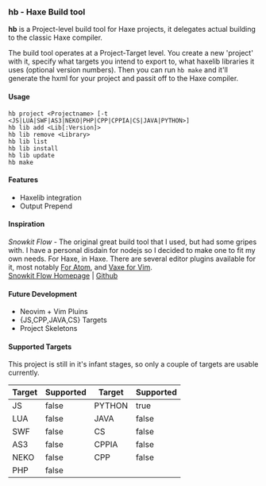 ### hb - Haxe Build tool
**hb** is a Project-level build tool for Haxe projects, it delegates actual building to the classic Haxe compiler.  

The build tool operates at a Project-Target level. You create a new 'project' with it, specify what targets you intend to export to, what haxelib libraries it uses (optional version numbers). Then you can run `hb make` and it'll generate the hxml for your project and passit off to the Haxe compiler.

#### Usage
```
hb project <Projectname> [-t <JS|LUA|SWF|AS3|NEKO|PHP|CPP|CPPIA|CS|JAVA|PYTHON>]
hb lib add <Lib[:Version]>
hb lib remove <Library>
hb lib list
hb lib install
hb lib update
hb make
```

#### Features
+ Haxelib integration
+ Output Prepend

#### Inspiration
*Snowkit Flow* - The original great build tool that I used, but had some gripes with. I have a personal disdain for nodejs so I decided to make one to fit my own needs. For Haxe, in Haxe. There are several editor plugins available for it, most notably [For Atom](https://github.com/snowkit/atom-flow), and [Vaxe for Vim](https://github.com/jdonaldson/vaxe).   
[Snowkit Flow Homepage](https://snowkit.github.io/flow/) | [Github](https://github.com/snowkit/flow)  

#### Future Development
+ Neovim + Vim Pluins
+ {JS,CPP,JAVA,CS} Targets
+ Project Skeletons

#### Supported Targets
This project is still in it's infant stages, so only a couple of targets are usable currently.

| Target | Supported | Target | Supported |
| ------ | --------- | ------ | --------- |
| JS | false | PYTHON | true |
| LUA | false | JAVA | false |
| SWF | false | CS | false |
| AS3 | false | CPPIA | false |
| NEKO | false | CPP | false |
| PHP | false | | |

